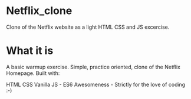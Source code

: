 # Netflix_clone

Clone of the Netflix website as a light HTML CSS and JS excercise.

# What it is
A basic warmup exercise. Simple, practice oriented, clone of the Netflix Homepage. Built with:

HTML
CSS
Vanilla JS - ES6
Awesomeness - Strictly for the love of coding :-)
